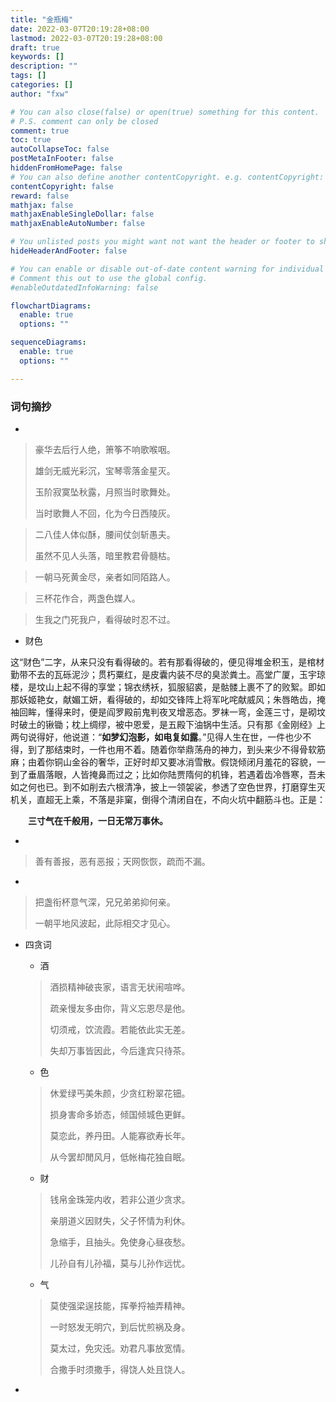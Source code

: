 ```yaml
---
title: "金瓶梅"
date: 2022-03-07T20:19:28+08:00
lastmod: 2022-03-07T20:19:28+08:00
draft: true
keywords: []
description: ""
tags: []
categories: []
author: "fxw"

# You can also close(false) or open(true) something for this content.
# P.S. comment can only be closed
comment: true
toc: true
autoCollapseToc: false
postMetaInFooter: false
hiddenFromHomePage: false
# You can also define another contentCopyright. e.g. contentCopyright: "This is another copyright."
contentCopyright: false
reward: false
mathjax: false
mathjaxEnableSingleDollar: false
mathjaxEnableAutoNumber: false

# You unlisted posts you might want not want the header or footer to show
hideHeaderAndFooter: false

# You can enable or disable out-of-date content warning for individual post.
# Comment this out to use the global config.
#enableOutdatedInfoWarning: false

flowchartDiagrams:
  enable: true
  options: ""

sequenceDiagrams: 
  enable: true
  options: ""

---
```


### 词句摘抄

* 

>豪华去后行人绝，箫筝不响歌喉咽。
>
>雄剑无威光彩沉，宝琴零落金星灭。
>
>玉阶寂寞坠秋露，月照当时歌舞处。
>
>当时歌舞人不回，化为今日西陵灰。

>二八佳人体似酥，腰间仗剑斩愚夫。
>
>虽然不见人头落，暗里教君骨髓枯。

> 一朝马死黄金尽，亲者如同陌路人。

>三杯花作合，两盏色媒人。

> 生我之门死我户，看得破时忍不过。

* 财色

这“财色”二字，从来只没有看得破的。若有那看得破的，便见得堆金积玉，是棺材勤带不去的瓦砾泥沙；贯朽粟红，是皮囊内装不尽的臭淤粪土。高堂广厦，玉宇琼楼，是坟山上起不得的享堂；锦衣绣袄，狐服貂裘，是骷髅上裹不了的败絮。即如那妖姬艳女，献媚工妍，看得破的，却如交锋阵上将军叱咤献威风；朱唇皓齿，掩袖回眸，懂得来时，便是阎罗殿前鬼判夜叉增恶态。罗袜一弯，金莲三寸，是砌坟时破土的锹锄；枕上绸缪，被中恩爱，是五殿下油锅中生活。只有那《金刚经》上两句说得好，他说道：“**如梦幻泡影，如电复如露**。”见得人生在世，一件也少不得，到了那结束时，一件也用不着。随着你举鼎荡舟的神力，到头来少不得骨软筋麻；由着你铜山金谷的奢华，正好时却又要冰消雪散。假饶倾闭月羞花的容貌，一到了垂眉落眼，人皆掩鼻而过之；比如你陆贾隋何的机锋，若遇着齿冷唇寒，吾未如之何也已。到不如削去六根清净，披上一领袈裟，参透了空色世界，打磨穿生灭机关，直超无上乘，不落是非窠，倒得个清闭自在，不向火坑中翻筋斗也。正是：

　　**三寸气在千般用，一日无常万事休。**

* 

> 善有善报，恶有恶报；天网恢恢，疏而不漏。

* 

> 把盏衔杯意气深，兄兄弟弟抑何亲。
>
> 一朝平地风波起，此际相交才见心。



* 四贪词

  * 酒

  > 酒损精神破丧家，语言无状闹喧哗。
  >
  > 疏亲慢友多由你，背义忘恩尽是他。
  >
  > 切须戒，饮流霞。若能依此实无差。
  >
  > 失却万事皆因此，今后逢宾只待茶。

  * 色

  > 休爱绿丐美朱颜，少贪红粉翠花钿。
  >
  > 损身害命多娇态，倾国倾城色更鲜。
  >
  > 莫恋此，养丹田。人能寡欲寿长年。
  >
  > 从今罢却閒风月，低帐梅花独自眠。

  * 财

  > 钱帛金珠笼内收，若非公道少贪求。
  >
  > 亲朋道义因财失，父子怀情为利休。　　
  >
  > 急缩手，且抽头。免使身心昼夜愁。
  >
  > 儿孙自有儿孙福，莫与儿孙作远忧。 

  * 气

  > 莫使强梁逞技能，挥拳捋袖弄精神。
  >
  > 一时怒发无明穴，到后忧煎祸及身。　　
  >
  > 莫太过，免灾迍。劝君凡事放宽情。
  >
  > 合撒手时须撒手，得饶人处且饶人。

* 













